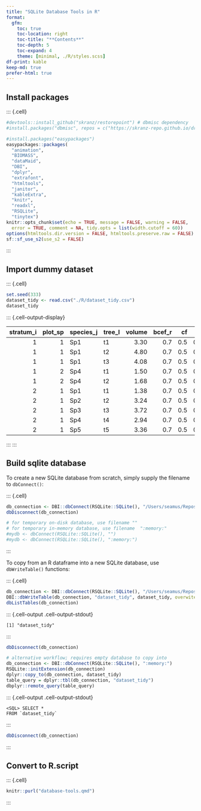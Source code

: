 ```yaml
---
title: "SQLite Database Tools in R"
format: 
  gfm:
    toc: true
    toc-location: right
    toc-title: "**Contents**"
    toc-depth: 5
    toc-expand: 4
    theme: [minimal, ./R/styles.scss]
df-print: kable
keep-md: true
prefer-html: true
---
```





## Install packages



::: {.cell}

```{.r .cell-code}
#devtools::install_github("skranz/restorepoint") # dbmisc dependency
#install.packages("dbmisc", repos = c("https://skranz-repo.github.io/drat/")) # dbmisc package

#install.packages("easypackages")
easypackages::packages(
  "animation",
  "BIOMASS",
  "dataMaid",
  "DBI",
  "dplyr",
  "extrafont",
  "htmltools",
  "janitor",
  "kableExtra",
  "knitr",
  "readxl",
  "RSQLite",
  "tinytex")
knitr::opts_chunk$set(echo = TRUE, message = FALSE, warning = FALSE,
  error = TRUE, comment = NA, tidy.opts = list(width.cutoff = 60)) 
options(htmltools.dir.version = FALSE, htmltools.preserve.raw = FALSE)
sf::sf_use_s2(use_s2 = FALSE)
```
:::



## Import dummy dataset



::: {.cell}

```{.r .cell-code}
set.seed(333)
dataset_tidy <- read.csv("./R/dataset_tidy.csv")
dataset_tidy
```

::: {.cell-output-display}

| stratum_i| plot_sp|species_j |tree_l | volume| bcef_r|  cf|   d|
|---------:|-------:|:---------|:------|------:|------:|---:|---:|
|         1|       1|Sp1       |t1     |   3.30|    0.7| 0.5| 0.5|
|         1|       1|Sp1       |t2     |   4.80|    0.7| 0.5| 0.5|
|         1|       1|Sp1       |t3     |   4.08|    0.7| 0.5| 0.5|
|         1|       2|Sp4       |t1     |   1.50|    0.7| 0.5| 0.5|
|         1|       2|Sp4       |t2     |   1.68|    0.7| 0.5| 0.5|
|         2|       1|Sp1       |t1     |   1.38|    0.7| 0.5| 0.5|
|         2|       1|Sp2       |t2     |   3.24|    0.7| 0.5| 0.5|
|         2|       1|Sp3       |t3     |   3.72|    0.7| 0.5| 0.5|
|         2|       1|Sp4       |t4     |   2.94|    0.7| 0.5| 0.5|
|         2|       1|Sp5       |t5     |   3.36|    0.7| 0.5| 0.5|

:::
:::



## Build sqlite database

To create a new SQLite database from scratch, simply supply the filename to `dbConnect()`:



::: {.cell}

```{.r .cell-code}
db_connection <- DBI::dbConnect(RSQLite::SQLite(), "/Users/seamus/Repos/database-tools/R/database.sqlite")
dbDisconnect(db_connection)

# for temporary on-disk database, use filename ""
# for temporary in-memory database, use filename  ":memory:"
#mydb <- dbConnect(RSQLite::SQLite(), "")
#mydb <- dbConnect(RSQLite::SQLite(), ":memory:")
```
:::



To copy from an R dataframe into a new SQLite database, use `dbWriteTable()` functions: 



::: {.cell}

```{.r .cell-code}
db_connection <- DBI::dbConnect(RSQLite::SQLite(), "/Users/seamus/Repos/database-tools/R/database.sqlite")
DBI::dbWriteTable(db_connection, "dataset_tidy", dataset_tidy, overwite = T, append = T)
dbListTables(db_connection)
```

::: {.cell-output .cell-output-stdout}

```
[1] "dataset_tidy"
```


:::

```{.r .cell-code}
dbDisconnect(db_connection)

# alternative workflow; requires empty database to copy into
db_connection <- DBI::dbConnect(RSQLite::SQLite(), ":memory:")
RSQLite::initExtension(db_connection)
dplyr::copy_to(db_connection, dataset_tidy)
table_query = dplyr::tbl(db_connection, "dataset_tidy") 
dbplyr::remote_query(table_query)
```

::: {.cell-output .cell-output-stdout}

```
<SQL> SELECT *
FROM `dataset_tidy`
```


:::

```{.r .cell-code}
dbDisconnect(db_connection)
```
:::


 
## Convert to R.script



::: {.cell}

```{.r .cell-code}
knitr::purl("database-tools.qmd")
```
:::
